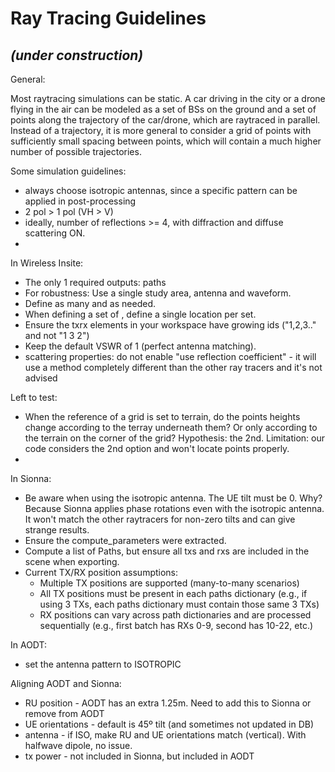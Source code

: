 # Ray Tracing Guidelines

*(under construction)*
---
General: 

Most raytracing simulations can be static. A car driving in the city or a drone flying in the air can be modeled as a set of BSs on the ground and a set of points along the trajectory of the car/drone, which are raytraced in parallel. Instead of a trajectory, it is more general to consider a grid of points with sufficiently small spacing between points, which will contain a much higher number of possible trajectories.

Some simulation guidelines:
- always choose isotropic antennas, since a specific pattern can be applied in post-processing
- 2 pol > 1 pol (VH > V)
- ideally, number of reflections >= 4, with diffraction and diffuse scattering ON.
- 


In Wireless Insite:

- The only 1 required outputs: paths
- For robustness: Use a single study area, antenna and waveform.
- Define as many <points> and <grids> as needed. 
- When defining a set of <points>, define a single location per set. 
- Ensure the txrx elements in your workspace have growing ids ("1,2,3.." and not "1 3 2")
- Keep the default VSWR of 1 (perfect antenna matching).
- scattering properties: do not enable "use reflection coefficient" - it will use 
  a method completely different than the other ray tracers and it's not advised


Left to test:
- When the reference of a grid is set to terrain, do the points heights change
  according to the terray underneath them? Or only according to the terrain
  on the corner of the grid? Hypothesis: the 2nd. 
  Limitation: our code considers the 2nd option and won't locate points properly.
- 


In Sionna:
- Be aware when using the isotropic antenna. The UE tilt must be 0. 
  Why? Because Sionna applies phase rotations even with the isotropic antenna. 
  It won't match the other raytracers for non-zero tilts and can give strange results.
- Ensure the compute_parameters were extracted.
- Compute a list of Paths, but ensure all txs and rxs are included in the scene when exporting.
- Current TX/RX position assumptions:
  - Multiple TX positions are supported (many-to-many scenarios)
  - All TX positions must be present in each paths dictionary (e.g., if using 3 TXs, 
    each paths dictionary must contain those same 3 TXs)
  - RX positions can vary across path dictionaries and are processed sequentially
    (e.g., first batch has RXs 0-9, second has 10-22, etc.)


In AODT:
- set the antenna pattern to ISOTROPIC

Aligning AODT and Sionna:
* RU position - AODT has an extra 1.25m. Need to add this to Sionna or remove from AODT
* UE orientations - default is 45º tilt (and sometimes not updated in DB)
* antenna - if ISO, make RU and UE orientations match (vertical). With halfwave dipole, no issue.
* tx power - not included in Sionna, but included in AODT